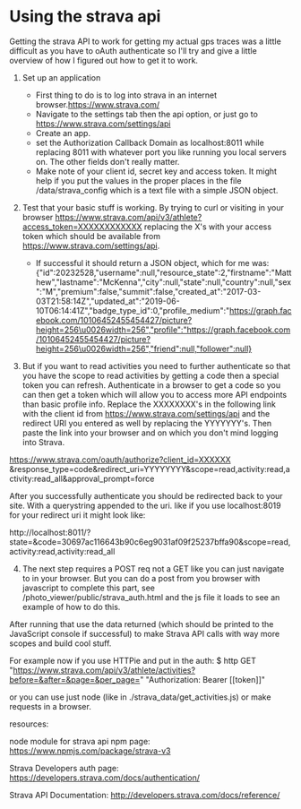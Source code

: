 # Using the strava api

Getting the strava API to work for getting my actual gps traces was a little difficult as you have to oAuth authenticate so I'll try and give a little overview of how I figured out how to get it to work.

1. Set up an application
    - First thing to do is to log into strava in an internet browser.https://www.strava.com/
    - Navigate to the settings tab then the api option, or just go to https://www.strava.com/settings/api
    - Create an app.
    - set the Authorization Callback Domain as localhost:8011 while replacing 8011 with whatever port you like running you local servers on. The other fields don't really matter.
    - Make note of your client id, secret key and access token. It might help if you put the values in the proper places in the file /data/strava_config which is a text file with a simple JSON object.


2. Test that your basic stuff is working. By trying to curl or visiting in your browser https://www.strava.com/api/v3/athlete?access_token=XXXXXXXXXXXX replacing the X's with your access token which should be available from https://www.strava.com/settings/api.
    - If successful it should return a JSON object, which for me was:
      {"id":20232528,"username":null,"resource_state":2,"firstname":"Matthew","lastname":"McKenna","city":null,"state":null,"country":null,"sex":"M","premium":false,"summit":false,"created_at":"2017-03-03T21:58:14Z","updated_at":"2019-06-10T06:14:41Z","badge_type_id":0,"profile_medium":"https://graph.facebook.com/10106452455454427/picture?height=256\u0026width=256","profile":"https://graph.facebook.com/10106452455454427/picture?height=256\u0026width=256","friend":null,"follower":null}


3.  But if you want to read activities you need to further authenticate so that you have the scope to read activities by getting a code then a special token you can refresh. Authenticate in a browser to get a code so you can then get a token which will allow you to access more API endpoints than basic profile info. Replace the XXXXXXXX's in the following link with the client id from https://www.strava.com/settings/api and the redirect URI you entered as well by replacing the YYYYYYY's. Then paste the link into your browser and on which you don't mind logging into Strava.

 https://www.strava.com/oauth/authorize?client_id=XXXXXX	&response_type=code&redirect_uri=YYYYYYYY&scope=read,activity:read,activity:read_all&approval_prompt=force


After you successfully authenticate you should be redirected back to your site. With a querystring appended to the uri. like if you use localhost:8019 for your redirect uri it might look like:

http://localhost:8011/?state=&code=30697ac116643b90c6eg9031af09f25237bffa90&scope=read,activity:read,activity:read_all


4. The next step requires a POST req not a GET like you can just navigate to in your browser. But you can do a post from you browser with javascript to complete this part, see /photo_viewer/public/strava_auth.html and the js file it loads to see an example of how to do this.  

After running that use the data returned (which should be printed to the JavaScript console if successful) to make Strava API calls with way more scopes and build cool stuff.

For example now if you use HTTPie and put in the auth:
$ http GET "https://www.strava.com/api/v3/athlete/activities?before=&after=&page=&per_page=" "Authorization: Bearer [[token]]"


or you can use just node (like in ./strava_data/get_activities.js) or make requests in a browser.


resources:

node module for strava api npm page: https://www.npmjs.com/package/strava-v3

Strava Developers auth page: https://developers.strava.com/docs/authentication/

Strava API Documentation: http://developers.strava.com/docs/reference/
